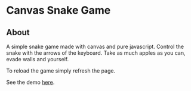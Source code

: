 Canvas Snake Game
===============

About
---------------

A simple snake game made with canvas and pure javascript. Control the snake with the arrows of the keyboard. Take as much apples as you can, evade walls and yourself.

To reload the game simply refresh the page.

See the demo [here](http://iceless58.github.io/canvas-snake/).
